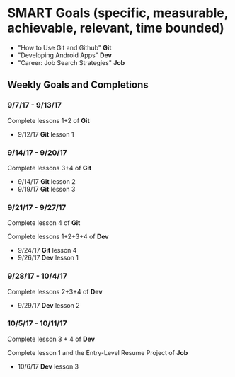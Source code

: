 # SMART Goals (specific, measurable, achievable, relevant, time bounded)

* "How to Use Git and Github" **Git**
* "Developing Android Apps" **Dev**
* "Career: Job Search Strategies" **Job**


## Weekly Goals and Completions
### 9/7/17 - 9/13/17
Complete lessons 1+2 of **Git**

* 9/12/17 **Git** lesson 1


### 9/14/17 - 9/20/17
Complete lessons 3+4 of **Git**

* 9/14/17 **Git** lesson 2
* 9/19/17 **Git** lesson 3


### 9/21/17 - 9/27/17
Complete lesson 4 of **Git**

Complete lessons 1+2+3+4 of **Dev**

* 9/24/17 **Git** lesson 4
* 9/26/17 **Dev** lesson 1


### 9/28/17 - 10/4/17
Complete lessons 2+3+4 of **Dev**

* 9/29/17 **Dev** lesson 2


### 10/5/17 - 10/11/17
Complete lesson 3 + 4 of **Dev**

Complete lesson 1 and the Entry-Level Resume Project of **Job**

* 10/6/17 **Dev** lesson 3

